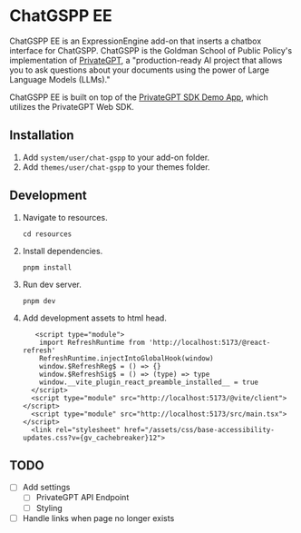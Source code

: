 # ChatGSPP EE

ChatGSPP EE is an ExpressionEngine add-on that inserts a chatbox interface for ChatGSPP. ChatGSPP is the Goldman School of Public Policy's implementation of [PrivateGPT](https://github.com/zylon-ai/private-gpt), a "production-ready AI project that allows you to ask questions about your documents using the power of Large Language Models (LLMs)."

ChatGSPP EE is built on top of the [PrivateGPT SDK Demo App](https://github.com/frgarciames/privategpt-react), which utilizes the PrivateGPT Web SDK.

## Installation

1. Add `system/user/chat-gspp` to your add-on folder.
2. Add `themes/user/chat-gspp` to your themes folder.

## Development

1. Navigate to resources.

   ```
   cd resources
   ```
   
3. Install dependencies.

   ```
   pnpm install
   ```
4. Run dev server.

   ```
   pnpm dev
   ```

5. Add development assets to html head.

   ```
      <script type="module">
       import RefreshRuntime from 'http://localhost:5173/@react-refresh'
       RefreshRuntime.injectIntoGlobalHook(window)
       window.$RefreshReg$ = () => {}
       window.$RefreshSig$ = () => (type) => type
       window.__vite_plugin_react_preamble_installed__ = true
     </script>
     <script type="module" src="http://localhost:5173/@vite/client"></script>
     <script type="module" src="http://localhost:5173/src/main.tsx"></script> 
     <link rel="stylesheet" href="/assets/css/base-accessibility-updates.css?v={gv_cachebreaker}12">
   ```

   
## TODO

- [ ] Add settings
   - [ ] PrivateGPT API Endpoint
   - [ ] Styling
- [ ] Handle links when page no longer exists
